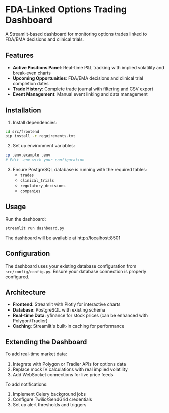 # FDA-Linked Options Trading Dashboard

A Streamlit-based dashboard for monitoring options trades linked to FDA/EMA decisions and clinical trials.

## Features

- **Active Positions Panel**: Real-time P&L tracking with implied volatility and break-even charts
- **Upcoming Opportunities**: FDA/EMA decisions and clinical trial completion dates
- **Trade History**: Complete trade journal with filtering and CSV export
- **Event Management**: Manual event linking and data management

## Installation

1. Install dependencies:
```bash
cd src/frontend
pip install -r requirements.txt
```

2. Set up environment variables:
```bash
cp .env.example .env
# Edit .env with your configuration
```

3. Ensure PostgreSQL database is running with the required tables:
   - `trades`
   - `clinical_trials` 
   - `regulatory_decisions`
   - `companies`

## Usage

Run the dashboard:
```bash
streamlit run dashboard.py
```

The dashboard will be available at http://localhost:8501

## Configuration

The dashboard uses your existing database configuration from `src/config/config.py`. Ensure your database connection is properly configured.

## Architecture

- **Frontend**: Streamlit with Plotly for interactive charts
- **Database**: PostgreSQL with existing schema
- **Real-time Data**: yfinance for stock prices (can be enhanced with Polygon/Tradier)
- **Caching**: Streamlit's built-in caching for performance

## Extending the Dashboard

To add real-time market data:
1. Integrate with Polygon or Tradier APIs for options data
2. Replace mock IV calculations with real implied volatility
3. Add WebSocket connections for live price feeds

To add notifications:
1. Implement Celery background jobs
2. Configure Twilio/SendGrid credentials
3. Set up alert thresholds and triggers